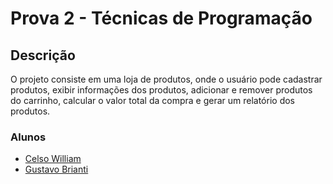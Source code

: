# Prova 2 - Técnicas de Programação 

## Descrição

O projeto consiste em uma loja de produtos, onde o usuário pode cadastrar produtos, exibir informações dos produtos, adicionar e remover produtos do carrinho, calcular o valor total da compra e gerar um relatório dos produtos.

### Alunos

- [Celso William](https://github.com/cwilliam956)
- [Gustavo Brianti](https://github.com/ogustavobrianti)
